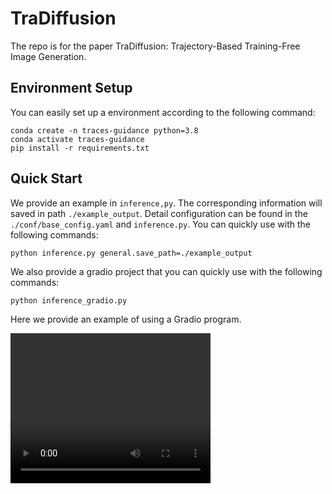 # TraDiffusion

The repo is for the paper TraDiffusion: Trajectory-Based Training-Free Image Generation.

## Environment Setup

You can easily set up a environment according to the following command:
```buildoutcfg
conda create -n traces-guidance python=3.8
conda activate traces-guidance
pip install -r requirements.txt
```

## Quick Start 

We provide an example in `inference,py`. The corresponding information will saved in path `./example_output`.  Detail configuration can be found in the `./conf/base_config.yaml` and `inference.py`. You can quickly use with the following commands:
```buildoutcfg
python inference.py general.save_path=./example_output 
```
We also provide a gradio project that you can quickly use with the following commands:
```buildoutcfg
python inference_gradio.py 
```
Here we provide an example of using a Gradio program.

<video width="320" height="240" controls>
    <source src="https://github.com/och-mac/TraDiffusion/blob/master/example.mp4" type="video/mp4">
    Your browser does not support the video tag.
</video>
